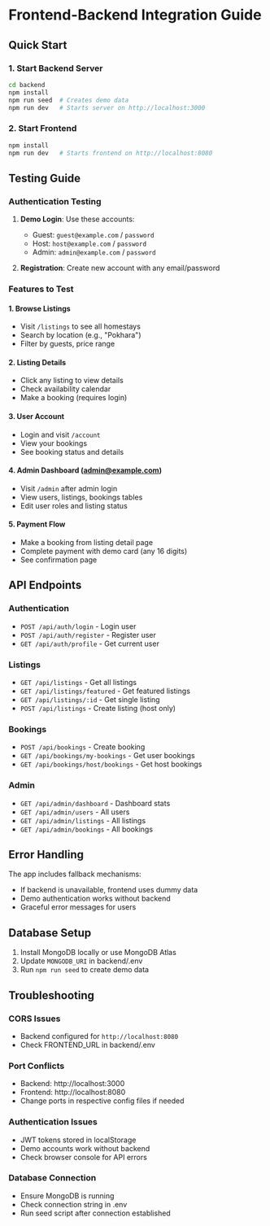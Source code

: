 # Frontend-Backend Integration Guide

## Quick Start

### 1. Start Backend Server
```bash
cd backend
npm install
npm run seed  # Creates demo data
npm run dev   # Starts server on http://localhost:3000
```

### 2. Start Frontend
```bash
npm install
npm run dev   # Starts frontend on http://localhost:8080
```

## Testing Guide

### Authentication Testing
1. **Demo Login**: Use these accounts:
   - Guest: `guest@example.com` / `password`
   - Host: `host@example.com` / `password` 
   - Admin: `admin@example.com` / `password`

2. **Registration**: Create new account with any email/password

### Features to Test

#### 1. Browse Listings
- Visit `/listings` to see all homestays
- Search by location (e.g., "Pokhara")
- Filter by guests, price range

#### 2. Listing Details
- Click any listing to view details
- Check availability calendar
- Make a booking (requires login)

#### 3. User Account
- Login and visit `/account`
- View your bookings
- See booking status and details

#### 4. Admin Dashboard (admin@example.com)
- Visit `/admin` after admin login
- View users, listings, bookings tables
- Edit user roles and listing status

#### 5. Payment Flow
- Make a booking from listing detail page
- Complete payment with demo card (any 16 digits)
- See confirmation page

## API Endpoints

### Authentication
- `POST /api/auth/login` - Login user
- `POST /api/auth/register` - Register user
- `GET /api/auth/profile` - Get current user

### Listings
- `GET /api/listings` - Get all listings
- `GET /api/listings/featured` - Get featured listings
- `GET /api/listings/:id` - Get single listing
- `POST /api/listings` - Create listing (host only)

### Bookings
- `POST /api/bookings` - Create booking
- `GET /api/bookings/my-bookings` - Get user bookings
- `GET /api/bookings/host/bookings` - Get host bookings

### Admin
- `GET /api/admin/dashboard` - Dashboard stats
- `GET /api/admin/users` - All users
- `GET /api/admin/listings` - All listings
- `GET /api/admin/bookings` - All bookings

## Error Handling

The app includes fallback mechanisms:
- If backend is unavailable, frontend uses dummy data
- Demo authentication works without backend
- Graceful error messages for users

## Database Setup

1. Install MongoDB locally or use MongoDB Atlas
2. Update `MONGODB_URI` in backend/.env
3. Run `npm run seed` to create demo data

## Troubleshooting

### CORS Issues
- Backend configured for `http://localhost:8080`
- Check FRONTEND_URL in backend/.env

### Port Conflicts
- Backend: http://localhost:3000
- Frontend: http://localhost:8080
- Change ports in respective config files if needed

### Authentication Issues
- JWT tokens stored in localStorage
- Demo accounts work without backend
- Check browser console for API errors

### Database Connection
- Ensure MongoDB is running
- Check connection string in .env
- Run seed script after connection established